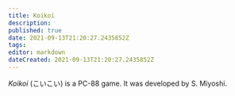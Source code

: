 ```yaml
---
title: Koikoi
description: 
published: true
date: 2021-09-13T21:20:27.2435852Z 
tags: 
editor: markdown
dateCreated: 2021-09-13T21:20:27.2435852Z
---
```

_Koikoi_ (<span lang='ja'>こいこい</span>) is a PC-88 game.
It was developed by S. Miyoshi.

